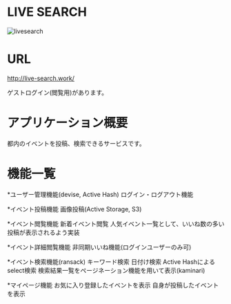 # LIVE SEARCH
![livesearch](https://user-images.githubusercontent.com/69100365/107870145-8c8de480-6ed9-11eb-8c7d-7fe4867b4c70.gif)


# URL
http://live-search.work/

ゲストログイン(閲覧用)があります。

# アプリケーション概要

都内のイベントを投稿、検索できるサービスです。

# 機能一覧

*ユーザー管理機能(devise, Active Hash)
ログイン・ログアウト機能

*イベント投稿機能
画像投稿(Active Storage, S3)

*イベント閲覧機能
新着イベント閲覧
人気イベント一覧として、いいね数の多い投稿が表示されるよう実装

*イベント詳細閲覧機能
非同期いいね機能(ログインユーザーのみ可)

*イベント検索機能(ransack)
キーワード検索
日付け検索
Active Hashによるselect検索
検索結果一覧をページネーション機能を用いて表示(kaminari)

*マイページ機能
お気に入り登録したイベントを表示
自身が投稿したイベントを表示

